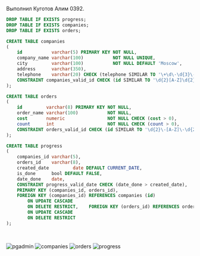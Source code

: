 Выполнил Куготов Алим 0392.

```sql
DROP TABLE IF EXISTS progress;
DROP TABLE IF EXISTS companies;
DROP TABLE IF EXISTS orders;

CREATE TABLE companies
(
    id           varchar(5) PRIMARY KEY NOT NULL,
    company_name varchar(100)           NOT NULL UNIQUE,
    city         varchar(100)           NOT NULL DEFAULT 'Moscow',
    address      varchar(350),
    telephone    varchar(20) CHECK (telephone SIMILAR TO '\+\d\-\d{3}\-\d{3}-\d{2}\-\d{2}'),
    CONSTRAINT companies_valid_id CHECK (id SIMILAR TO '\d{2}[A-Z]\d{2}')
);

CREATE TABLE orders
(
    id         varchar(8) PRIMARY KEY NOT NULL,
    order_name varchar(100)           NOT NULL,
    cost       numeric                NOT NULL CHECK (cost > 0),
    count      int                    NOT NULL CHECK (count > 0),
    CONSTRAINT orders_valid_id CHECK (id SIMILAR TO '\d{2}\-[A-Z]\-\d{2}')
);

CREATE TABLE progress
(
    companies_id varchar(5),
    orders_id    varchar(8),
    created_date         date DEFAULT CURRENT_DATE,
    is_done      bool DEFAULT FALSE,
    date_done    date,
    CONSTRAINT progress_valid_date CHECK (date_done > created_date),
    PRIMARY KEY (companies_id, orders_id),
    FOREIGN KEY (companies_id) REFERENCES companies (id)
        ON UPDATE CASCADE
        ON DELETE RESTRICT,    FOREIGN KEY (orders_id) REFERENCES orders (id)
        ON UPDATE CASCADE
        ON DELETE RESTRICT
);
```

<br>

![pgadmin](https://github.com/AlimKugot/SubdHw/blob/master/img/1/pgadmin.png)
![companies](https://github.com/AlimKugot/SubdHw/blob/master/img/1/table_companies.png)
![orders](https://github.com/AlimKugot/SubdHw/blob/master/img/1/table_orders.png)
![progress](https://github.com/AlimKugot/SubdHw/blob/master/img/1/table_progress_1.png)
